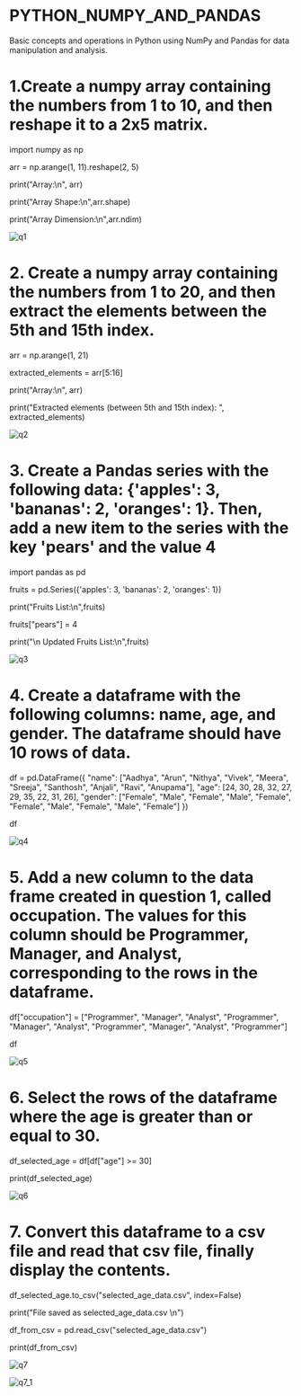 # PYTHON_NUMPY_AND_PANDAS
Basic concepts and operations in Python using NumPy and Pandas for data manipulation and analysis.

# 1.Create a numpy array containing the numbers from 1 to 10, and then reshape it to a 2x5 matrix.

import numpy as np

arr = np.arange(1, 11).reshape(2, 5)

print("Array:\n", arr) 

print("Array Shape:\n",arr.shape)

print("Array Dimension:\n",arr.ndim)

![q1](https://github.com/user-attachments/assets/96b35b10-c319-4dcd-964b-65e5057732d2)

# 2. Create a numpy array containing the numbers from 1 to 20, and then extract the elements between the 5th and 15th index.

arr = np.arange(1, 21)

extracted_elements = arr[5:16]

print("Array:\n", arr)

print("Extracted elements (between 5th and 15th index): ", extracted_elements)

![q2](https://github.com/user-attachments/assets/bfbf45aa-6fd3-464c-90c5-7db05809f8a4)

# 3. Create a Pandas series with the following data: {'apples': 3, 'bananas': 2, 'oranges': 1}. Then, add a new item to the series with the key 'pears' and the value 4

import pandas as pd

fruits = pd.Series({'apples': 3, 'bananas': 2, 'oranges': 1})

print("Fruits List:\n",fruits)

fruits["pears"] = 4

print("\n Updated Fruits List:\n",fruits)

![q3](https://github.com/user-attachments/assets/accad617-de8c-4863-93f7-428466cee679)

# 4. Create a dataframe with the following columns: name, age, and gender. The dataframe should have 10 rows of data.

df = pd.DataFrame({
    "name": ["Aadhya", "Arun", "Nithya", "Vivek", "Meera", "Sreeja", "Santhosh", "Anjali", "Ravi", "Anupama"],
    "age": [24, 30, 28, 32, 27, 29, 35, 22, 31, 26],
    "gender": ["Female", "Male", "Female", "Male", "Female", "Female", "Male", "Female", "Male", "Female"]
})

df

![q4](https://github.com/user-attachments/assets/3d06d522-69cd-4dde-a2fa-ef594e3e4a07)

# 5. Add a new column to the data frame created in question 1, called occupation. The values for this column should be Programmer, Manager, and Analyst, corresponding to the rows in the dataframe.

df["occupation"] = ["Programmer", "Manager", "Analyst", "Programmer", "Manager", 
                     "Analyst", "Programmer", "Manager", "Analyst", "Programmer"]

df

![q5](https://github.com/user-attachments/assets/ad34048f-6c39-4a98-9731-99b469c2bd43)

# 6. Select the rows of the dataframe where the age is greater than or equal to 30.

df_selected_age = df[df["age"] >= 30]

print(df_selected_age)

![q6](https://github.com/user-attachments/assets/45437e4a-ff65-4218-975e-825c7e9e9794)

# 7. Convert this dataframe to a csv file and read that csv file, finally display the contents.

df_selected_age.to_csv("selected_age_data.csv", index=False)

print("File saved as selected_age_data.csv \n")

df_from_csv = pd.read_csv("selected_age_data.csv")

print(df_from_csv)

![q7](https://github.com/user-attachments/assets/507d1a79-9fbe-4d55-b9de-b3b2b6ee2492)

![q7_1](https://github.com/user-attachments/assets/8193f3ed-8526-46ff-a1ba-e4ec1d4c80c7)











